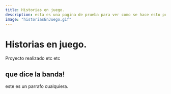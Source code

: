 ```yaml
---
title: Historias en juego.
description: esta es una pagina de prueba para ver como se hace esto porque en realidad no tengo idea de como se hace, igual que en la universidad.
image: "historiasEnJuego.gif"
---
```


# Historias en juego.

Proyecto realizado etc etc

## que dice la banda!

este es un parrafo cualquiera.

